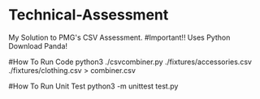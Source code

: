 # Technical-Assessment
My Solution to PMG's CSV Assessment.
#Important!!
Uses Python
Download Panda!

#How To Run Code
python3 ./csvcombiner.py ./fixtures/accessories.csv ./fixtures/clothing.csv > combiner.csv

#How To Run Unit Test
python3 -m unittest test.py
